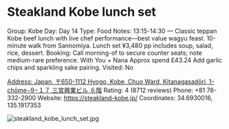 # Steakland Kobe lunch set

Group: Kobe
Day: Day 14
Type: Food
Notes: 13:15-14:30 — Classic teppan Kobe beef lunch with live chef performance—best value wagyu feast. 10-minute walk from Sannomiya. Lunch set ¥3,480 pp includes soup, salad, rice, dessert. Booking: Call morning-of to secure counter seats; note medium-rare preference. With You + Nana Approx spend £43.24 Add garlic chips and sparkling sake pairing.
Visited: No

[Address: Japan, 〒650-1112 Hyogo, Kobe, Chuo Ward, Kitanagasadōri, 1-chōme−9−１７ 三宮興業ビル ６階](https://maps.google.com/?cid=4268193972152431843)
Rating: 4 (8712 reviews)
Phone: +81 78-332-2900
Website: https://steakland-kobe.jp/
Coordinates: 34.6930016, 135.1917353

![steakland_kobe_lunch_set.jpg](Steakland%20Kobe%20lunch%20set%20steaklandkob0120b1f0ba/steakland_kobe_lunch_set.jpg)

